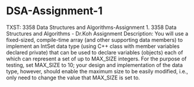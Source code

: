 # DSA-Assignment-1
TXST: 3358 Data Structures and Algorithms-Assignment 1.
3358 Data Structures and Algorithms - Dr.Koh
Assignment Description:
You will use a fixed-sized, compile-time array (and other supporting data members) to implement an IntSet data type (using C++ class with member variables declared private) that can be used to declare variables (objects) each of which can represent a set of up to MAX_SIZE integers. For the purpose of testing, set MAX_SIZE to 10; your design and implementation of the data type, however, should enable the maximum size to be easily modified, i.e., only need to change the value that MAX_SIZE is set to.
